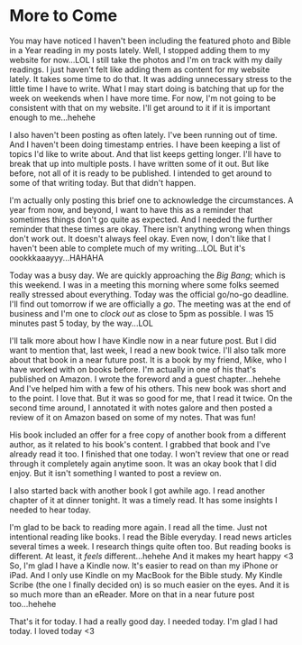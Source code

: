# More to Come

You may have noticed I haven't been including the featured photo and Bible in a Year reading in my posts lately. Well, I stopped adding them to my website for now...LOL I still take the photos and I'm on track with my daily readings. I just haven't felt like adding them as content for my website lately. It takes some time to do that. It was adding unnecessary stress to the little time I have to write. What I may start doing is batching that up for the week on weekends when I have more time. For now, I'm not going to be consistent with that on my website. I'll get around to it if it is important enough to me...hehehe

I also haven't been posting as often lately. I've been running out of time. And I haven't been doing timestamp entries. I have been keeping a list of topics I'd like to write about. And that list keeps getting longer. I'll have to break that up into multiple posts. I have written some of it out. But like before, not all of it is ready to be published. I intended to get around to some of that writing today. But that didn't happen.

I'm actually only posting this brief one to acknowledge the circumstances. A year from now, and beyond, I want to have this as a reminder that sometimes things don't go quite as expected. And I needed the further reminder that these times are okay. There isn't anything wrong when things don't work out. It doesn't always feel okay. Even now, I don't like that I haven't been able to complete much of my writing...LOL But it's oookkkaaayyy...HAHAHA

Today was a busy day. We are quickly approaching the *Big Bang*; which is this weekend. I was in a meeting this morning where some folks seemed really stressed about everything. Today was the official go/no-go deadline. I'll find out tomorrow if we are officially a *go*. The meeting was at the end of business and I'm one to *clock out* as close to 5pm as possible. I was 15 minutes past 5 today, by the way...LOL

I'll talk more about how I have Kindle now in a near future post. But I did want to mention that, last week, I read a new book twice. I'll also talk more about that book in a near future post. It is a book by my friend, Mike, who I have worked with on books before. I'm actually in one of his that's published on Amazon. I wrote the foreword and a guest chapter...hehehe And I've helped him with a few of his others. This new book was short and to the point. I love that. But it was so good for me, that I read it twice. On the second time around, I annotated it with notes galore and then posted a review of it on Amazon based on some of my notes. That was fun!

His book included an offer for a free copy of another book from a different author, as it related to his book's content. I grabbed that book and I've already read it too. I finished that one today. I won't review that one or read through it completely again anytime soon. It was an okay book that I did enjoy. But it isn't something I wanted to post a review on.

I also started back with another book I got awhile ago. I read another chapter of it at dinner tonight. It was a timely read. It has some insights I needed to hear today.

I'm glad to be back to reading more again. I read all the time. Just not intentional reading like books. I read the Bible everyday. I read news articles several times a week. I research things quite often too. But reading books is different. At least, it *feels* different...hehehe And it makes my heart happy <3 So, I'm glad I have a Kindle now. It's easier to read on than my iPhone or iPad. And I only use Kindle on my MacBook for the Bible study. My Kindle Scribe (the one I finally decided on) is so much easier on the eyes. And it is so much more than an eReader. More on that in a near future post too...hehehe

That's it for today. I had a really good day. I needed today. I'm glad I had today. I loved today <3